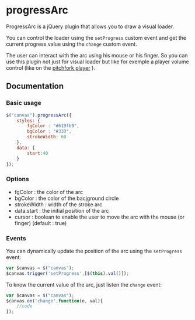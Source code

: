# progressArc

ProgressArc is a jQuery plugin that allows you to draw a visual loader.

You can control the loader using the `setProgress` custom event and get the current progress value using the `change` custom event.

The user can interact with the arc using his mouse or his finger. So you can use this plugin not just for visual loader but like for exemple a player volume control (like on the [pitchfork player](http://pitchfork.com/) ).

## Documentation

### Basic usage

```js
$("canvas").progressArc({
    styles: {
        fgColor : "#619fb9",
        bgColor : "#333",
        strokeWidth: 60
    },
    data: {
        start:40
    }
});
```

### Options
* fgColor : the color of the arc
* bgColor : the color of the bacjground circle
* strokeWidth : width of the stroke arc
* data.start : the initial position of the arc 
* cursor : boolean to enable the user to move the arc with the mouse (or finger) (default : true)

### Events
You can dynamically update the position of the arc using the `setProgress` event:

```js
var $canvas = $("canvas");
$canvas.trigger('setProgress',[$(this).val()]);
```

To know the current value of the arc, just listen the `change` event:

```js
var $canvas = $("canvas");
$canvas.on('change',function(e, val){
    //code
});
```